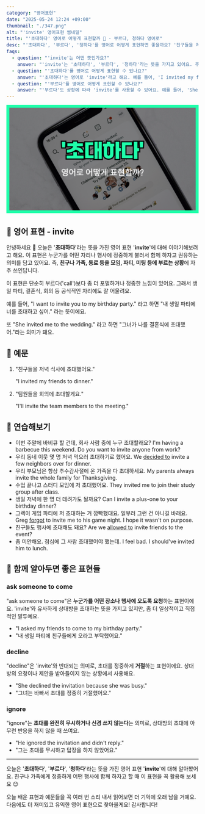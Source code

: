 ```yaml
---
category: "영어표현"
date: "2025-05-24 12:24 +09:00"
thumbnail: "./347.png"
alt: "'invite' 영어표현 썸네일"
title: "'초대하다' 영어로 어떻게 표현할까 🎉 - 부르다, 청하다 영어로"
desc: "'초대하다', '부르다', '청하다'를 영어로 어떻게 표현하면 좋을까요? '친구들을 저녁 식사에 초대했어요.', '팀원들을 회의에 초대할게요.' 등을 영어로 표현하는 법을 배워봅시다. 다양한 예문을 통해서 연습하고 본인의 표현으로 만들어 보세요."
faqs:
  - question: "'invite'는 어떤 뜻인가요?"
    answer: "'invite'는 '초대하다', '부르다', '청하다'라는 뜻을 가지고 있어요. 주로 친구나 가족, 동료를 모임이나 파티, 미팅 등에 정중하게 부를 때 사용해요."
  - question: "'초대하다'를 영어로 어떻게 표현할 수 있나요?"
    answer: "'초대하다'는 영어로 'invite'라고 해요. 예를 들어, 'I invited my friends to dinner.'는 '친구들을 저녁 식사에 초대했어요.'라는 뜻이에요."
  - question: "'부르다'를 영어로 어떻게 표현할 수 있나요?"
    answer: "'부르다'도 상황에 따라 'invite'를 사용할 수 있어요. 예를 들어, 'She invited me to the wedding.'은 '그녀가 나를 결혼식에 불렀어.'라는 뜻이에요."
---
```


!['invite' 영어표현 썸네일](./347.png)

## 🌟 영어 표현 - invite

안녕하세요 👋 오늘은 '**초대하다**'라는 뜻을 가진 영어 표현 '**invite**'에 대해 이야기해보려고 해요. 이 표현은 누군가를 어떤 자리나 행사에 정중하게 불러서 함께 하자고 권유하는 의미를 담고 있어요. 즉, **친구나 가족, 동료 등을 모임, 파티, 미팅 등에 부르는 상황**에 자주 쓰인답니다.

이 표현은 단순히 부르다('call')보다 좀 더 포멀하거나 정중한 느낌이 있어요. 그래서 생일 파티, 결혼식, 회의 등 공식적인 자리에도 잘 어울려요.

예를 들어, "I want to invite you to my birthday party." 라고 하면 "내 생일 파티에 너를 초대하고 싶어." 라는 뜻이에요.

또 "She invited me to the wedding." 라고 하면 "그녀가 나를 결혼식에 초대했어."라는 의미가 돼요.

## 📖 예문

1. "친구들을 저녁 식사에 초대했어요."

   "I invited my friends to dinner."

2. "팀원들을 회의에 초대할게요."

   "I'll invite the team members to the meeting."

## 💬 연습해보기

<ul data-interactive-list>
  <li data-interactive-item>
    <span data-toggler>이번 주말에 바비큐 할 건데, 회사 사람 중에 누구 초대할래요?</span>
    <span data-answer>I'm having a barbecue this weekend. Do you want to invite anyone from work?</span>
  </li>
  <li data-interactive-item>
    <span data-toggler>우리 동네 이웃 몇 명 저녁 먹으러 초대하기로 했어요.</span>
    <span data-answer>We <a href="/blog/in-english/062.decide-to/">decided to</a> invite a few neighbors over for dinner.</span>
  </li>
  <li data-interactive-item>
    <span data-toggler>우리 부모님은 항상 추수감사절에 온 가족을 다 초대하세요.</span>
    <span data-answer>My parents always invite the whole family for Thanksgiving.</span>
  </li>
  <li data-interactive-item>
    <span data-toggler>수업 끝나고 스터디 모임에 저 초대했어요.</span>
    <span data-answer>They invited me to join their study group after class.</span>
  </li>
  <li data-interactive-item>
    <span data-toggler>생일 저녁에 한 명 더 데려가도 될까요?</span>
    <span data-answer>Can I invite a plus-one to your birthday dinner?</span>
  </li>
  <li data-interactive-item>
    <span data-toggler>그렉이 게임 파티에 저 초대하는 거 깜빡했대요. 일부러 그런 건 아니길 바래요.</span>
    <span data-answer>Greg <a href="/blog/in-english/023.forget/">forgot</a> to invite me to his game night. I hope it wasn't on purpose.</span>
  </li>
  <li data-interactive-item>
    <span data-toggler>친구들도 행사에 초대해도 돼요?</span>
    <span data-answer>Are we <a href="/blog/in-english/027.allow-to-do/">allowed to</a> invite friends to the event?</span>
  </li>
  <li data-interactive-item>
    <span data-toggler>좀 미안해요. 점심에 그 사람 초대했어야 했는데.</span>
    <span data-answer>I feel bad. I should've invited him to lunch.</span>
  </li>
</ul>

## 🤝 함께 알아두면 좋은 표현들

### ask someone to come

"ask someone to come"은 **누군가를 어떤 장소나 행사에 오도록 요청**하는 표현이에요. 'invite'와 유사하게 상대방을 초대하는 뜻을 가지고 있지만, 좀 더 일상적이고 직접적인 말투예요.

- "I asked my friends to come to my birthday party."
- "내 생일 파티에 친구들에게 오라고 부탁했어요."

### decline

"decline"은 'invite'와 반대되는 의미로, 초대를 정중하게 **거절**하는 표현이에요. 상대방의 요청이나 제안을 받아들이지 않는 상황에서 사용해요.

- "She declined the invitation because she was busy."
- "그녀는 바빠서 초대를 정중히 거절했어요."

### ignore

"ignore"는 **초대를 완전히 무시하거나 신경 쓰지 않는다**는 의미로, 상대방의 초대에 아무런 반응을 하지 않을 때 쓰여요.

- "He ignored the invitation and didn't reply."
- "그는 초대를 무시하고 답장을 하지 않았어요."

---

오늘은 '**초대하다**', '**부르다**', '**청하다**'라는 뜻을 가진 영어 표현 '**invite**'에 대해 알아봤어요. 친구나 가족에게 정중하게 어떤 행사에 함께 하자고 할 때 이 표현을 꼭 활용해 보세요 😊

오늘 배운 표현과 예문들을 꼭 여러 번 소리 내서 읽어보면 더 기억에 오래 남을 거예요. 다음에도 더 재미있고 유익한 영어 표현으로 찾아올게요! 감사합니다!
